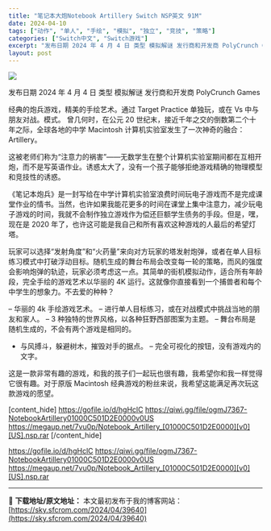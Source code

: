 ```yaml
---
title: "笔记本大炮Notebook Artillery Switch NSP英文 91M"
date: 2024-04-10
tags: ["动作", "单人", "手绘", "模拟", "独立", "竞技", "策略"]
categories: ["Switch中文", "Switch游戏"]
excerpt: "发布日期 2024 年 4 月 4 日 类型 模拟解谜 发行商和开发商 PolyCrunch Games 经典的炮兵游戏，精美的手绘艺术。通过 Target Practice 单独玩，或在 Vs 中与朋友对战。模式。 曾几何时，在公元 20 世纪末，接近千年之交的倒数第二个十年之际，全球各地的中学 &hellip;"
layout: post
---
```


<img class="aligncenter" src="https://sky.sfcrom.com/wp-content/uploads/2024/04/20240410085208-f38d3.jpeg" />

发布日期 2024 年 4 月 4 日
类型 模拟解谜
发行商和开发商 PolyCrunch Games

经典的炮兵游戏，精美的手绘艺术。通过 Target Practice 单独玩，或在 Vs 中与朋友对战。模式。
曾几何时，在公元 20 世纪末，接近千年之交的倒数第二个十年之际，全球各地的中学 Macintosh 计算机实验室发生了一次神奇的融合：Artillery。

这被老师们称为“注意力的祸害”——无数学生在整个计算机实验室期间都在互相开炮，而不是写英语作业。诱惑太大了，没有一个孩子能够拒绝游戏精确的物理模型和竞技性的诱惑。

《笔记本炮兵》是一封写给在中学计算机实验室浪费时间玩电子游戏而不是完成课堂作业的情书。当然，也许如果我能花更多的时间在课堂上集中注意力，减少玩电子游戏的时间，我就不会制作独立游戏作为偿还巨额学生债务的手段。但是，嘿，现在是 2020 年了，也许这可能是我自己和所有喜欢这种游戏的人最后的希望灯塔。

玩家可以选择“发射角度”和“火药量”来向对方玩家的塔发射炮弹，或者在单人目标练习模式中打破浮动目标。随机生成的舞台布局会改变每一轮的策略，而风的强度会影响炮弹的轨迹，玩家必须考虑这一点。其简单的街机模拟动作，适合所有年龄段，完全手绘的游戏艺术以华丽的 4K 运行。这就像你直接看到一个捕兽者和每个中学生的想象力。不去爱的种种？

– 华丽的 4k 手绘游戏艺术。
– 进行单人目标练习，或在对战模式中挑战当地的朋友和家人。
– 3 种独特的世界风格，以各种狂野西部图案为主题。
– 舞台布局是随机生成的，不会有两个游戏是相同的。
- 与风搏斗，躲避树木，摧毁对手的据点。
– 完全可视化的按钮，没有游戏内的文字。

这是一款非常有趣的游戏，和我的孩子们一起玩也很有趣，我希望你和我一样觉得它很有趣。对于原版 Macintosh 经典游戏的粉丝来说，我希望这能满足再次玩这款游戏的愿望。

[content_hide]
https://gofile.io/d/hgHclC
https://qiwi.gg/file/ogmJ7367-NotebookArtillery01000C501D2E0000v0US
https://megaup.net/7vu0p/Notebook_Artillery_[01000C501D2E0000][v0][US].nsp.rar
[/content_hide]

<!--wechatfans start-->
https://gofile.io/d/hgHclC
https://qiwi.gg/file/ogmJ7367-NotebookArtillery01000C501D2E0000v0US
https://megaup.net/7vu0p/Notebook_Artillery_[01000C501D2E0000][v0][US].nsp.rar
<!--wechatfans end-->

---
📖 **下载地址/原文地址：** 本文最初发布于我的博客网站：[https://sky.sfcrom.com/2024/04/39640](https://sky.sfcrom.com/2024/04/39640)
